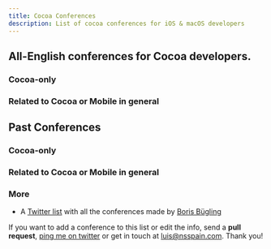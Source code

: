 ```yaml
---
title: Cocoa Conferences
description: List of cocoa conferences for iOS & macOS developers
---
```



## All-English conferences for **Cocoa** developers.

### Cocoa-only

<div id="upcoming-cocoa"></div>

### Related to Cocoa or Mobile in general

<div id="upcoming-general"></div>

## Past Conferences

### Cocoa-only

<div id="past-cocoa"></div>

### Related to Cocoa or Mobile in general

<div id="past-general"></div>

### More

* A [Twitter list](https://twitter.com/NeoNacho/lists/cocoaconferences) with all the conferences made by [Boris Bügling](https://twitter.com/NeoNacho)

If you want to add a conference to this list or edit the info, send a **pull request**, [ping me on twitter](https://twitter.com/lascorbe) or get in touch at [luis@nsspain.com](mailto:luis@nsspain.com). Thank you!


<script type="text/javascript"> 
var conferences = [
{% for conference in site.data.conferences %}
  {% assign start = conference.start | split: "-" %}
  {% assign end = conference.end | split: "-" %}
  {
    name: "{{ conference.name }}",
    link: {% if conference.link %} "{{ conference.link }}" {% else %} null {% endif %},
    location: {% if conference.location %} "{{ conference.location }}" {% else %} "TBA" {% endif %},
    cocoa: {% if conference.cocoa %} true {% else %} false {% endif %},
    {% if start %}
    	start: { year: {{ start[0] }}, month: {{ start[1] }}, day: {{ start[2] }} },
    {% else %}
	    start: null,
    {% endif %}
    {% if end and start %}
	    end: { year: {{ end[0] }}, month: {{ end[1] }}, day: {{ end[2] }} },
	{% elsif start %}
	    end: { year: {{ start[0] }}, month: {{ start[1] }}, day: {{ start[2] }} },
	{% else %}
		end: null,
	{% endif %}
    cfp: {
      {% if conference.cfp.link %}
     	 link: "{{ conference.cfp.link }}",
      {% else %}
   	   link: null,
      {% endif %}
      {% if conference.cfp.deadline %}
        {% assign dead = conference.cfp.deadline | split: "-" %}
    	  deadline: { year: {{ dead[0] }}, month: {{ dead[1] }}, day: {{ dead[2] }} }
      {% else %}
    	  deadline: null
      {% endif %}
    }
  },
{% endfor %}
];

</script>
<script type="text/javascript"> {% include helpers.js %} </script>

<script type="text/javascript">
	var now = new Date();
	var y = now.getFullYear();
	var m = now.getMonth() + 1;
	var d = now.getDay();
	
	var sorted = conferences.sort(function(l,r){ 
		if (l.end.year < r.end.year) { return true; }
		if (l.end.year > r.end.year) { return false; }
		if (l.end.month < r.end.month) { return true; }
		if (l.end.month > r.end.month) { return false;}
		if (l.end.day < r.end.day) { return true; }
		return false;
	});
	var cocoa = sorted.filter(function(conf){ return conf.cocoa === true });
	var general = sorted.filter(function(conf){ return conf.cocoa === false });
	
	var isUpcoming = function(conf) {
		if (conf.end.year > y) { return true; }
		if (conf.end.year < y) { return false; }
		if (conf.end.month > m) { return true; }
		if (conf.end.month < m) { return false; }
		return conf.end.day >= d;
	};
	var isPast = function(conf) { return isUpcoming(conf) === false; }
	
	var upcomingCocoa = cocoa.filter(isUpcoming);
	var upcomingGeneral = general.filter(isUpcoming);
	var pastCocoa = cocoa.filter(isPast);
	var pastGeneral = general.filter(isPast);
	
	buildTable(document.getElementById("upcoming-cocoa"), upcomingCocoa.reverse(), true);
	buildTable(document.getElementById("upcoming-general"), upcomingGeneral.reverse(), true);
	buildTable(document.getElementById("past-cocoa"), pastCocoa, false);
	buildTable(document.getElementById("past-general"), pastGeneral, false);
</script>